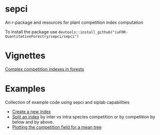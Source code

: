 # sepci
An r-package and resources for plant competition index computation

To install the package use ```devtools::install_github("iuFOR-QuantitativeForestry/sepci/sepci")```

# Vignettes
[Complex competition indexes in forests](sepci/doc/sepci.html)

# Examples
Collection of example code using sepci and siplab capabilities
* [Create a new index](examples/creating_a_new_index.R)
* [Split an index](examples/splitting_an_index.R) by inter vs intra species competition or by competition by below and by above.
* [Plotting the competition field for a mean tree](examples/plotting_mean_tree_competition_field.R)